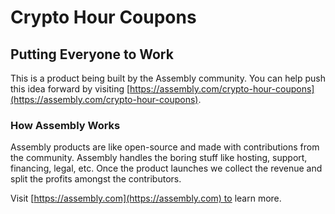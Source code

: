 # Crypto Hour Coupons

## Putting Everyone to Work

This is a product being built by the Assembly community. You can help push this idea forward by visiting [https://assembly.com/crypto-hour-coupons](https://assembly.com/crypto-hour-coupons).

### How Assembly Works

Assembly products are like open-source and made with contributions from the community. Assembly handles the boring stuff like hosting, support, financing, legal, etc. Once the product launches we collect the revenue and split the profits amongst the contributors.

Visit [https://assembly.com](https://assembly.com) to learn more.
